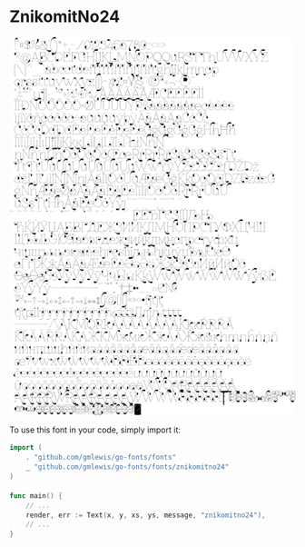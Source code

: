 # ZnikomitNo24

![ZnikomitNo24](znikomitno24.png)

To use this font in your code, simply import it:

```go
import (
	. "github.com/gmlewis/go-fonts/fonts"
	_ "github.com/gmlewis/go-fonts/fonts/znikomitno24"
)

func main() {
	// ...
	render, err := Text(x, y, xs, ys, message, "znikomitno24"),
	// ...
}
```
